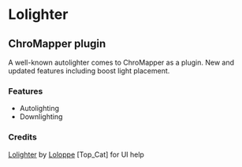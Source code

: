 # Lolighter

## ChroMapper plugin

A well-known autolighter comes to ChroMapper as a plugin. New and updated features including boost light placement.

### Features

-   Autolighting
-   Downlighting

### Credits

[Lolighter](https://github.com/Loloppe/Lolighter) by [Loloppe](https://github.com/Loloppe)
[Top_Cat] for UI help
